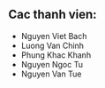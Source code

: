 ## Cac thanh vien:

- Nguyen Viet Bach
- Luong Van Chinh 
- Phung Khac Khanh
- Nguyen Ngoc Tu
- Nguyen Van Tue